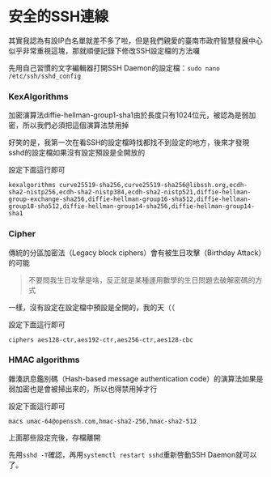 # 安全的SSH連線
其實我認為有設IP白名單就差不多了啦，但是我們親愛的臺南市政府智慧發展中心似乎非常重視這塊，那就順便記錄下修改SSH設定檔的方法囉

先用自己習慣的文字編輯器打開SSH Daemon的設定檔：`sudo nano /etc/ssh/sshd_config`

### KexAlgorithms
加密演算法diffie-hellman-group1-sha1由於長度只有1024位元，被認為是弱加密，所以我們必須把這個演算法禁用掉

好笑的是，我第一次在看SSH的設定檔時找都找不到設定的地方，後來才發現sshd的設定檔如果沒有設定預設是全開放的

設定下面這行即可
```
kexalgorithms curve25519-sha256,curve25519-sha256@libssh.org,ecdh-sha2-nistp256,ecdh-sha2-nistp384,ecdh-sha2-nistp521,diffie-hellman-group-exchange-sha256,diffie-hellman-group16-sha512,diffie-hellman-group18-sha512,diffie-hellman-group14-sha256,diffie-hellman-group14-sha1
```

### Cipher
傳統的分區加密法（Legacy block ciphers）會有被生日攻擊（Birthday Attack）的可能

  > 不要問我生日攻擊是啥，反正就是某種運用數學的生日問題去破解密碼的方式

一樣，沒有設定在設定檔中預設是全開的，我的天（（  

設定下面這行即可
```
ciphers aes128-ctr,aes192-ctr,aes256-ctr,aes128-cbc
```

### HMAC algorithms
雜湊訊息鑑別碼（Hash-based message authentication code）的演算法如果是弱加密也是會被掃出來的，所以也得禁用掉才行  

設定下面這行即可
```
macs umac-64@openssh.com,hmac-sha2-256,hmac-sha2-512
```

上面那些設定完後，存檔離開

先用`sshd -T`確認，再用`systemctl restart sshd`重新啓動SSH Daemon就可以了。
